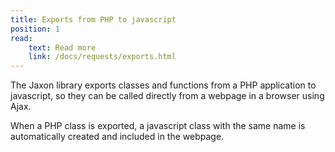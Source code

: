 ```yaml
---
title: Exports from PHP to javascript
position: 1
read:
    text: Read more
    link: /docs/requests/exports.html
---
```


The Jaxon library exports classes and functions from a PHP application to javascript, so they can be called directly from a webpage in a browser using Ajax.

When a PHP class is exported, a javascript class with the same name is automatically created and included in the webpage.
